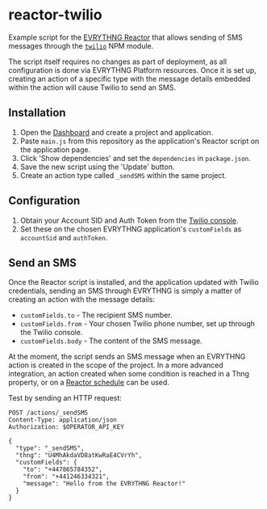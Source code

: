# reactor-twilio

Example script for the [EVRYTHNG Reactor](https://developers.evrythng.com/reference#reactor) that 
allows sending of SMS messages through the [`twilio`](https://github.com/twilio/twilio-node) NPM 
module. 

The script itself requires no changes as part of deployment, as all configuration is done
via EVRYTHNG Platform resources. Once it is set up, creating an action of a specific type with the 
message details embedded within the action will cause Twilio to send an SMS.


## Installation

1. Open the [Dashboard](https://dashboard.evrythng.com) and create a project and application.
2. Paste `main.js` from this repository as the application's Reactor script on the application page.
3. Click 'Show dependencies' and set the `dependencies` in `package.json`.
4. Save the new script using the 'Update' button.
5. Create an action type called `_sendSMS` within the same project.


## Configuration

1. Obtain your Account SID and Auth Token from the [Twilio console](https://www.twilio.com/console).
2. Set these on the chosen EVRYTHNG application's `customFields` as `accountSid` and `authToken`.


## Send an SMS

Once the Reactor script is installed, and the application updated with Twilio credentials, sending
an SMS through EVRYTHNG is simply a matter of creating an action with the message details:

* `customFields.to` - The recipient SMS number.
* `customFields.from` - Your chosen Twilio phone number, set up through the Twilio console.
* `customFields.body` - The content of the SMS message.

At the moment, the script sends an SMS message when an EVRYTHNG action is created in the scope of 
the project. In a more advanced integration, an action created when some condition is reached in a 
Thng property, or on a 
[Reactor schedule](https://developers.evrythng.com/reference#section-reactor-scheduler-api) can be 
used.

Test by sending an HTTP request:

```
POST /actions/_sendSMS
Content-Type: application/json
Authorization: $OPERATOR_API_KEY

{
  "type": "_sendSMS",
  "thng": "U4MhAkdaVD8atKwRaE4CVrYh",
  "customFields": {
    "to": "+447865784352",
    "from": "+441246334321",
    "message": "Hello from the EVRYTHNG Reactor!"
  }
}
```
